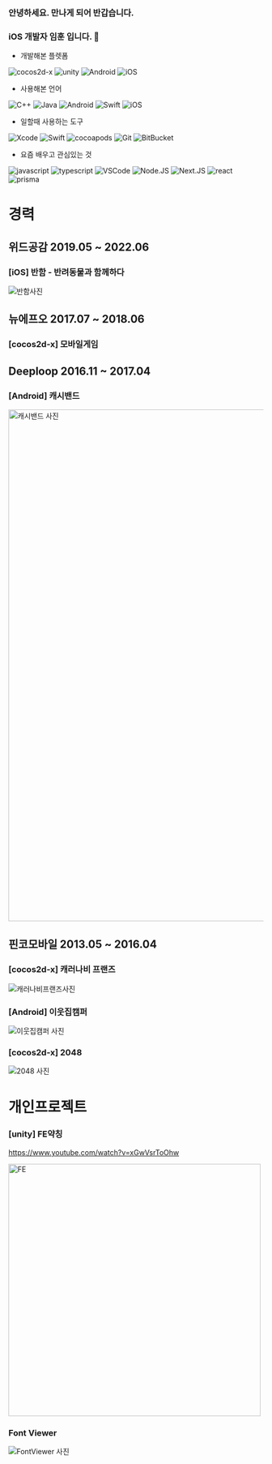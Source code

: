 ### 안녕하세요. 만나게 되어 반갑습니다. 
### iOS 개발자 임훈 입니다. 👋

- 개발해본 플렛폼

![cocos2d-x](https://img.shields.io/badge/-cocos2dx-black?style=plastic&logo=cocos2d-x)
![unity](https://img.shields.io/badge/-unity-black?style=plastic&logo=unity)
![Android](https://img.shields.io/badge/-android-black?style=plastic&logo=android)
![iOS](https://img.shields.io/badge/-iOS-black?style=plastic&logo=iOS)

- 사용해본 언어

![C++](https://img.shields.io/badge/-C&#43;&#43;-black?style=plastic&logo=c++)
![Java](https://img.shields.io/badge/-java-black?style=plastic&logo=java)
![Android](https://img.shields.io/badge/-android-black?style=plastic&logo=android)
![Swift](https://img.shields.io/badge/-Swift-black?style=plastic&logo=swift)
![iOS](https://img.shields.io/badge/-iOS-black?style=plastic&logo=iOS)

- 일할때 사용하는 도구

![Xcode](https://img.shields.io/badge/-Xcode-black?style=plastic&logo=xcode)
![Swift](https://img.shields.io/badge/-Swift-black?style=plastic&logo=swift)
![cocoapods](https://img.shields.io/badge/-cocoapods-black?style=plastic&logo=cocoapods)
![Git](https://img.shields.io/badge/-Git-black?style=plastic&logo=git)
![BitBucket](https://img.shields.io/badge/-BitBucket-black?style=plastic&logo=bitbucket)

- 요즘 배우고 관심있는 것

![javascript](https://img.shields.io/badge/-javascript-black?style=plastic&logo=javascript)
![typescript](https://img.shields.io/badge/-typescript-black?style=plastic&logo=typescript)
![VSCode](https://img.shields.io/badge/-VSCode-black?style=plastic&logo=VSCode)
![Node.JS](https://img.shields.io/badge/-Node.JS-black?style=plastic&logo=Node.js)
![Next.JS](https://img.shields.io/badge/-Next.JS-black?style=plastic&logo=Next.js)
![react](https://img.shields.io/badge/-react-black?style=plastic&logo=react)
![prisma](https://img.shields.io/badge/-prisma-black?style=plastic&logo=prisma)

# 경력 
## 위드공감 2019.05 ~ 2022.06 
### [iOS] 반함 - 반려동물과 함께하다 
![반함사진](https://user-images.githubusercontent.com/14371570/174119716-acd35c98-3bcd-4747-9e3e-aca5216f79c1.png)

## 뉴에프오 2017.07 ~ 2018.06 
### [cocos2d-x] 모바일게임 

## Deeploop 2016.11 ~ 2017.04
### [Android] 캐시밴드 
<img width="1010" alt="캐시밴드 사진" src="https://user-images.githubusercontent.com/14371570/174129117-d8c8055d-3d1a-46df-89a2-673a9f67ecb7.png">

## 핀코모바일 2013.05 ~ 2016.04
### [cocos2d-x] 캐러나비 프랜즈
![캐러나비프랜즈사진](https://user-images.githubusercontent.com/14371570/174129011-feb16a8c-34c0-4cd5-9a3f-759d10ad2e5a.png)

### [Android] 이웃집캠퍼 
![이웃집캠퍼 사진](https://user-images.githubusercontent.com/14371570/174129716-37a9ee53-0760-484a-8b29-4a37f50b9598.png)

### [cocos2d-x] 2048
![2048 사진](https://user-images.githubusercontent.com/14371570/174129688-8b9183a3-85cd-4d48-90e6-fbf484d3559b.png)

# 개인프로젝트
### [unity] FE약칭
https://www.youtube.com/watch?v=xGwVsrToOhw

<img width="498" alt="FE" src="https://user-images.githubusercontent.com/14371570/174130958-d655a823-a5b3-4c2d-8278-b6b43b934889.png">

### Font Viewer 
![FontViewer 사진](https://user-images.githubusercontent.com/14371570/174132654-ca8c2676-4678-48c9-bdcf-fd3d4462e12e.png)
<!--
**LimHun/LimHun** is a ✨ _special_ ✨ repository because its `README.md` (this file) appears on your GitHub profile.

Here are some ideas to get you started:

- 🔭 I’m currently working on ...
- 🌱 I’m currently learning ...
- 👯 I’m looking to collaborate on ...
- 🤔 I’m looking for help with ...
- 💬 Ask me about ...
- 📫 How to reach me: ...
- 😄 Pronouns: ...
- ⚡ Fun fact: ...
-->
